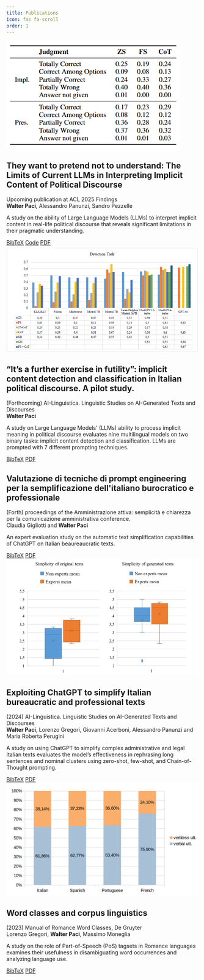 ```yaml
---
title: Publications
icon: fas fa-scroll
order: 1
---
```


<div class="research-item">
  <div class="research-image">
    <img src="assets/img/they_pretend-image.png" alt="Research visualization">
  </div>
  <h2 class="research-title">They want to pretend not to understand: The Limits of Current LLMs in Interpreting Implicit Content of Political Discourse </h2>
  <div class="research-venue">Upcoming publication at ACL 2025 Findings</div>
  <div class="research-authors"><b>Walter Paci</b>, Alessandro Panunzi, Sandro Pezzelle</div>
  <p>A study on the ability of Large Language Models (LLMs) to interpret implicit content in real-life political discourse that reveals significant limitations in their pragmatic understanding.</p>
  <div class="research-links">
    <a href="https://scholar.googleusercontent.com/scholar.bib?q=info:uz5QxJi2Oi8J:scholar.google.com/&output=citation&scisdr=CgLPA7yvENWL8_Wxbb4:AAZF9b8AAAAAaEq3db6lbCZ3E1MNvsNqV5kFmps&scisig=AAZF9b8AAAAAaEq3dR_tZDR12qOBfjgpKSROBxU&scisf=4&ct=citation&cd=-1&hl=it">BibTeX</a>
    <a href="https://github.com/WalterPaci/IMPAQTS-PID">Code</a>
    <a href="https://arxiv.org/pdf/2506.06775">PDF</a>
  </div>
</div>


<div class="research-item">
  <div class="research-image">
    <img src="assets/img/further_exercise-img.png" alt="Research visualization">
  </div>
  <h2 class="research-title">“It’s a further exercise in futility”: implicit content detection and classification in Italian political discourse. A pilot study.</h2>
  <div class="research-venue">(Forthcoming) AI-Linguistica. Linguistic Studies on AI-Generated Texts and Discourses</div>
  <div class="research-authors"><b>Walter Paci</b></div>
  <p>A study on Large Language Models' (LLMs) ability to process implicit meaning in political discourse evaluates nine multilingual models on two binary tasks: implicit content detection and classification. LLMs are prompted with 7 different prompting techniques.</p>
  <div class="research-links">
    <a href="">BibTeX</a>
    <a href="">PDF</a>
    
  </div>
</div>

<div class="research-item">
  <h2 class="research-title">Valutazione di tecniche di prompt engineering per la semplificazione dell'italiano burocratico e professionale</h2>
  <div class="research-venue">(Forth) proceedings of the Amministrazione attiva: semplicità e chiarezza per la comunicazione amministrativa conference. </div>
  <div class="research-authors">Claudia Gigliotti and <b>Walter Paci</b></div>
  <p>An expert evaluation study on the automatic text simplification capabilities of ChatGPT on Italian beaureaucratic texts.</p>
  <div class="research-links">
    <a href="">BibTeX</a>
    <a href="">PDF</a>
  </div>
</div>


<div class="research-item">
  <div class="research-image">
    <img src="assets/img/exploiting-img.png" alt="Research visualization">
  </div>
  <h2 class="research-title">Exploiting ChatGPT to simplify Italian bureaucratic and professional texts</h2>
  <div class="research-venue">(2024) AI-Linguistica. Linguistic Studies on AI-Generated Texts and Discourses</div>
  <div class="research-authors"><b>Walter Paci</b>, Lorenzo Gregori, Giovanni Acerboni, Alessandro Panunzi and Maria Roberta Perugini</div>
  <p>A study on using ChatGPT to simplify complex administrative and legal Italian texts evaluates the model’s effectiveness in rephrasing long sentences and nominal clusters using zero-shot, few-shot, and Chain-of-Thought prompting.</p>
  <div class="research-links">  
    <a href="https://ai-ling.publia.org/ai_ling/citationstylelanguage/download/bibtex?submissionId=13&publicationId=17">BibTeX</a>
    <a href="https://ai-ling.publia.org/ai_ling/article/view/13/12">PDF</a>
  </div>
</div>

<div class="research-item">
  <div class="research-image">
    <img src="assets/img/word_classes-img.png" alt="Research visualization">
  </div>
  <h2 class="research-title">Word classes and corpus linguistics</h2>
  <div class="research-venue">(2023) Manual of Romance Word Classes, De Gruyter</div>
  <div class="research-authors">Lorenzo Gregori, <b>Walter Paci</b>, Massimo Moneglia</div>
  <p>A study on the role of Part-of-Speech (PoS) tagsets in Romance languages examines their usefulness in disambiguating word occurrences and analyzing language use.</p>
  <div class="research-links">
    <a href="https://scholar.googleusercontent.com/scholar.bib?q=info:GCMveu6c-84J:scholar.google.com/&output=citation&scisdr=CgLPA7yvENWL8_XG7oE:AAZF9b8AAAAAaErA9oGzgcOVtEsbZmWoU4_FmM0&scisig=AAZF9b8AAAAAaErA9nxw27FjBLdPsUH1D18s5Gs&scisf=4&ct=citation&cd=-1&hl=it">BibTeX</a>
    <a href="https://www.degruyter.com/document/doi/10.1515/9783110746389/pdf?licenseType=restricted#page=785">PDF</a>
  </div>
</div>

